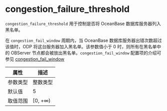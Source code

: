 # congestion_failure_threshold

`congestion_failure_threshold` 用于控制是否将 OceanBase 数据库服务器列入黑名单。

在 `congestion_fail_window` 周期内，当 OceanBase 数据库服务器出错次数超过该值时，ODP 将这台服务器加入黑名单。该参数值小于 0 时，则所有在黑名单中的 OBServer 节点都会被放出黑名单。`congestion_fail_window` 配置项的介绍可参见 [congestion_fail_window](230.congestion-fail-window.md)

|  属性    | 描述     |
|----------|---------|
| 参数类型 |   整数类型      |
| 默认值   | 5      |
| 取值范围 | [0, +∞)  |
